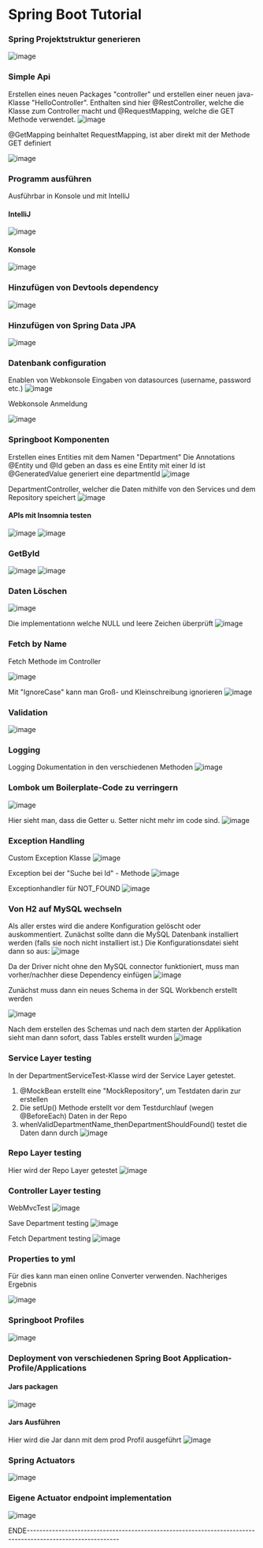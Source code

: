 # Spring Boot Tutorial

### Spring Projektstruktur generieren
![image](https://user-images.githubusercontent.com/83290245/141694063-93dc6787-e131-41d1-bd5e-30b1a1388876.png)



### Simple Api

Erstellen eines neuen Packages "controller" und erstellen einer neuen java-Klasse "HelloController".
Enthalten sind hier @RestController, welche die Klasse zum Controller macht und @RequestMapping, welche die GET Methode verwendet.
![image](https://user-images.githubusercontent.com/83290245/141695935-a92e0697-eb83-49d4-900b-11b2c2320880.png)

@GetMapping beinhaltet RequestMapping, ist aber direkt mit der Methode GET definiert

![image](https://user-images.githubusercontent.com/83290245/141696205-46ac5dd0-44fb-4adf-b717-dc018a4bd10e.png)



### Programm ausführen

Ausführbar in Konsole und mit IntelliJ



#### IntelliJ
![image](https://user-images.githubusercontent.com/83290245/141696308-64bef151-0b10-4ad1-bd6f-a1e41065728a.png)



#### Konsole
![image](https://user-images.githubusercontent.com/83290245/141696244-cbb7537d-c6f4-407e-ac7b-59eacbebeef5.png)


### Hinzufügen von Devtools dependency
![image](https://user-images.githubusercontent.com/83290245/141696400-985db0da-09a8-44b1-86bd-4a961a182960.png)



### Hinzufügen von Spring Data JPA
![image](https://user-images.githubusercontent.com/83290245/141696694-41efe18d-c1c8-4739-ad2e-172681b84200.png)



### Datenbank configuration
Enablen von Webkonsole
Eingaben von datasources (username, password etc.)
![image](https://user-images.githubusercontent.com/83290245/141697358-104f9fc0-f86d-490e-9b9c-daef328532bb.png)

Webkonsole Anmeldung

![image](https://user-images.githubusercontent.com/83290245/141697915-d0f2d4f0-2eab-49d7-bc47-f56683e0e46d.png)



### Springboot Komponenten


Erstellen eines Entities mit dem Namen "Department"
Die Annotations @Entity und @Id geben an dass es eine Entity mit einer Id ist
@GeneratedValue generiert eine departmentId
![image](https://user-images.githubusercontent.com/83290245/141698070-3afd46c6-215c-4916-a230-b34f60ab5472.png)

DepartmentController, welcher die Daten mithilfe von den Services und dem Repository speichert
![image](https://user-images.githubusercontent.com/83290245/141698632-798c02bd-7c5f-4fbc-9171-8b9b78d05f2c.png)

#### APIs mit Insomnia testen
![image](https://user-images.githubusercontent.com/83290245/141699455-43f79f33-8acd-4138-8a85-fff9d623ee9c.png)
![image](https://user-images.githubusercontent.com/83290245/141699459-dc8b4f0b-adcf-4342-9b56-bf62ab9f4734.png)



### GetById
![image](https://user-images.githubusercontent.com/83290245/141702315-bf8a0863-3022-41a7-ae7b-ed930cb43fcd.png)
![image](https://user-images.githubusercontent.com/83290245/141702329-b90c8973-ee2b-4592-96f2-18aa755d60ea.png)



### Daten Löschen
![image](https://user-images.githubusercontent.com/83290245/141702516-8a77a28b-a895-4fcb-86ba-9adb5f21c6f0.png)

Die implementationn welche NULL und leere Zeichen überprüft
![image](https://user-images.githubusercontent.com/83290245/141703087-40b08b30-3d6d-423a-9651-ab6f760d4f82.png)



### Fetch by Name
Fetch Methode im Controller

![image](https://user-images.githubusercontent.com/83290245/141703871-bcc31843-6908-499a-8f95-d61c01748ab6.png)


Mit "IgnoreCase" kann man Groß- und Kleinschreibung ignorieren
![image](https://user-images.githubusercontent.com/83290245/141703824-23eb4a61-9d41-4453-add2-878dbd80db77.png)



### Validation
![image](https://user-images.githubusercontent.com/83290245/141704932-1946329c-2b0e-4e81-a9ce-bf4927908d62.png)



### Logging
Logging Dokumentation in den verschiedenen Methoden
![image](https://user-images.githubusercontent.com/83290245/141705228-a0189705-cb46-4da6-afbb-1d41aec7dbb9.png)



### Lombok um Boilerplate-Code zu verringern
![image](https://user-images.githubusercontent.com/83290245/141706061-f5bb4d46-a927-47f6-832a-88c64e5220f4.png)

Hier sieht man, dass die Getter u. Setter nicht mehr im code sind.
![image](https://user-images.githubusercontent.com/83290245/141706077-d85d34dd-ef05-4d94-98ad-73a90a87c3d8.png)



### Exception Handling

Custom Exception Klasse
![image](https://user-images.githubusercontent.com/83290245/141706664-eee4e7f5-6445-403b-be2b-1fdfa95323a5.png)

Exception bei der "Suche bei Id" - Methode
![image](https://user-images.githubusercontent.com/83290245/141706678-0a4caf80-293a-47a4-8aa3-19147c0aaad0.png)

Exceptionhandler für NOT_FOUND
![image](https://user-images.githubusercontent.com/83290245/141707117-95453a3b-0f45-4bbf-8ae2-32e9041f4a2d.png)



### Von H2 auf MySQL wechseln

Als aller erstes wird die andere Konfiguration gelöscht oder auskommentiert. Zunächst sollte dann die MySQL Datenbank installiert werden (falls sie noch nicht installiert ist.)
Die Konfigurationsdatei sieht dann so aus:
![image](https://user-images.githubusercontent.com/83290245/141828251-08f5c9ab-926b-4a09-ad33-78c2cdeb9489.png)

Da der Driver nicht ohne den MySQL connector funktioniert, muss man vorher/nachher diese Dependency einfügen
![image](https://user-images.githubusercontent.com/83290245/141828566-bf9dba48-42de-4ed5-bece-06b31173f8ba.png)

Zunächst muss dann ein neues Schema in der SQL Workbench erstellt werden

![image](https://user-images.githubusercontent.com/83290245/141828964-05c4d9f2-bbbd-46de-b1c7-ffb169b1f3a3.png)

Nach dem erstellen des Schemas und nach dem starten der Applikation sieht man dann sofort, dass Tables erstellt wurden
![image](https://user-images.githubusercontent.com/83290245/141829105-e3cbe9e6-8597-49d4-babf-22f68508a121.png)



### Service Layer testing 

In der DepartmentServiceTest-Klasse wird der Service Layer getestet.
1. @MockBean erstellt eine "MockRepository", um Testdaten darin zur erstellen
2. Die setUp() Methode erstellt vor dem Testdurchlauf (wegen @BeforeEach) Daten in der Repo
3. whenValidDepartmentName_thenDepartmentShouldFound() testet die Daten dann durch
![image](https://user-images.githubusercontent.com/83290245/141839150-1726b178-dd50-49fe-a448-e23353ff087b.png)



### Repo Layer testing
Hier wird der Repo Layer getestet
![image](https://user-images.githubusercontent.com/83290245/141842321-ca4b7a20-0bb1-4a87-ad01-c240b32fd6b3.png)



### Controller Layer testing

WebMvcTest
![image](https://user-images.githubusercontent.com/83290245/141846023-d84a66e5-27a9-4b43-a0de-c9d2388239da.png)

Save Department testing 
![image](https://user-images.githubusercontent.com/83290245/141845965-22b180f7-f72c-4e39-adb4-3263c3a42f1b.png)

Fetch Department testing
![image](https://user-images.githubusercontent.com/83290245/141847383-69596f7b-3090-45d4-b62f-e39376f493a5.png)



### Properties to yml
Für dies kann man einen online Converter verwenden.
Nachheriges Ergebnis

![image](https://user-images.githubusercontent.com/83290245/141851859-3bd3786d-ddc9-4a9d-9017-e24107e33233.png)



### Springboot Profiles

![image](https://user-images.githubusercontent.com/83290245/141853796-e3e7a7b8-89b6-4d04-bb09-f61fdb633026.png)




### Deployment von verschiedenen Spring Boot Application-Profile/Applications
#### Jars packagen
![image](https://user-images.githubusercontent.com/83290245/141854117-e219a143-ba12-40da-969d-eb8803ca6d85.png)

#### Jars Ausführen
Hier wird die Jar dann mit dem prod Profil ausgeführt
![image](https://user-images.githubusercontent.com/83290245/141854672-fd8971c7-d890-4355-8439-20dc70fc6e53.png)



### Spring Actuators
![image](https://user-images.githubusercontent.com/83290245/141855668-a7b295f5-d55a-4403-a6f4-0b74a6d65f35.png)

### Eigene Actuator endpoint implementation
![image](https://user-images.githubusercontent.com/83290245/141856806-ff855940-bf22-4673-9a34-2869e01e9636.png)

ENDE-----------------------------------------------------------------------------------------------------------
